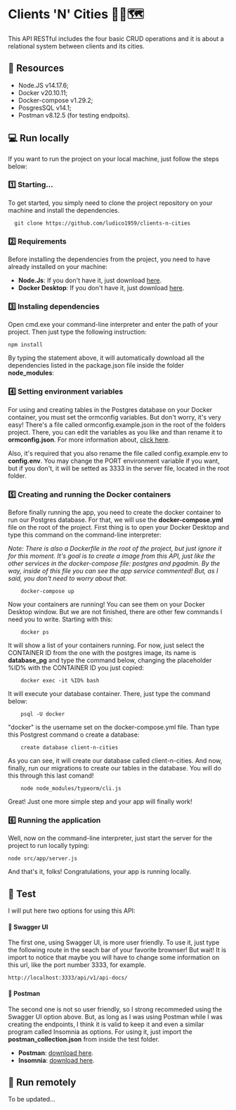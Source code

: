 # Clients 'N' Cities 🙎‍♂🗺

This API RESTful includes the four basic CRUD operations and it is about a relational system between clients and its cities.

## 💾 Resources

- Node.JS v14.17.6;
- Docker v20.10.11;
- Docker-compose v1.29.2;
- PosgresSQL v14.1;
- Postman v8.12.5 (for testing endpoits).


## 💻 Run locally

If you want to run the project on your local machine, just follow the steps below:

### 1️⃣ Starting...

To get started, you simply need to clone the project repository on your machine and install the dependencies.

```
  git clone https://github.com/ludico1959/clients-n-cities
```

### 2️⃣ Requirements

Before installing the dependencies from the project, you need to have already installed on your machine:

* **Node.Js**: If you don't have it, just download [here](https://nodejs.org/en/download/).
* **Docker Desktop**: If you don't have it, just download [here](https://docs.docker.com/get-docker/).

### 3️⃣ Instaling dependencies

Open cmd.exe your command-line interpreter and enter the path of your project. Then just type the following instruction: 

```
npm install
```

By typing the statement above, it will automatically download all the dependencies listed in the package.json file inside the folder **node_modules**:

### 4️⃣ Setting environment variables

For using and creating tables in the Postgres database on your Docker container, you must set the ormconfig variables. But don't worry, it's very easy! There's a file called ormconfig.example.json in the root of the folders project. There, you can edit the variables as you like and than rename it to **ormconfig.json**. 
For more information about, [click here](https://typeorm.io/#/using-ormconfig).

Also, it's required that you also rename the file called config.example.env to **config.env**. You may change the PORT environment variable if you want, but if you don't, it will be setted as 3333 in the server file, located in the root folder.

### 5️⃣ Creating and running the Docker containers 

Before finally running the app, you need to create the docker container to run our Postgres database. For that, we will use the **docker-compose.yml** file on the root of the project. First thing is to open your Docker Desktop and type this command on the command-line interpreter: 

*Note: There is also a Dockerfile in the root of the project, but just ignore it for this moment. It's goal is to create a image from this API, just like the other services in the docker-compose file: postgres and pgadmin. By the way, inside of this file you can see the app service commented! But, as I said, you don't need to worry about that.*   
```
    docker-compose up
```
Now your containers are running! You can see them on your Docker Desktop window. But we are not finished, there are other few commands I need you to write. Starting with this:
```
    docker ps
```
It will show a list of your containers running. For now, just select the CONTAINER ID from the one with the postgres image, its name is **database_pg** and type the command below, changing the placeholder %ID% with the CONTAINER ID you just copied:
```
    docker exec -it %ID% bash
```
It will execute your database container. There, just type the command below:
```
    psql -U docker
```
"docker" is the username set on the docker-compose.yml file. Than type this Postgrest command o create a database:
```
    create database client-n-cities
```
As you can see, it will create our database called client-n-cities. 
And now, finally, run our migrations to create our tables in the database. 
You will do this through this last comand!
```
    node node_modules/typeorm/cli.js
```
Great! Just one more simple step and your app will finally work!

### 6️⃣ Running the application

Well, now on the command-line interpreter, just start the server for the project to run locally typing:

```
node src/app/server.js
```
And that's it, folks! Congratulations, your app is running locally.

## 🚀 Test

I will put here two options for using this API: 

#### 🧮 Swagger UI

The first one, using Swagger UI, is more user friendly. To use it, just type the following route in the seach bar of your favorite brownser!
But wait! It is import to notice that maybe you will have to change some information on this url, like the port number 3333, for example.

```
http://localhost:3333/api/v1/api-docs/
```

#### 📮 Postman

The second one is not so user friendly, so I strong recommeded using the Swagger UI option above. But, as long as I was using Postman while I was creating the endpoints, I think it is valid to keep it and even a similar program called Insomnia as options. 
For using it, just import the **postman_collection.json** from inside the test folder. 

* **Postman**: [download here](https://www.postman.com/downloads/).
* **Insomnia**: [download here](https://insomnia.rest/download).


## 📡 Run remotely

To be updated...
